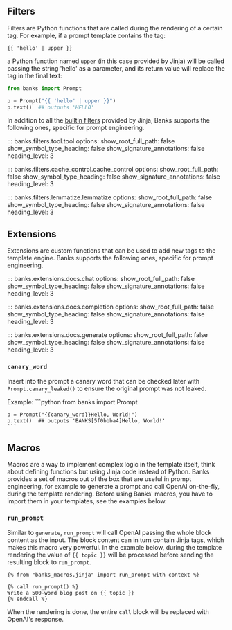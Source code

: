 ## Filters

Filters are Python functions that are called during the rendering of a certain tag. For example, if a prompt template
contains the tag:

```jinja
{{ 'hello' | upper }}
```

a Python function named `upper` (in this case provided by Jinja) will be called passing the string 'hello' as a
parameter, and its return value will replace the tag in the final text:

```python
from banks import Prompt

p = Prompt("{{ 'hello' | upper }}")
p.text()  ## outputs 'HELLO'
```

In addition to all the [builtin filters](https://jinja.palletsprojects.com/en/3.1.x/templates/#list-of-builtin-filters)
provided by Jinja, Banks supports the following ones, specific for prompt engineering.

::: banks.filters.tool.tool
    options:
        show_root_full_path: false
        show_symbol_type_heading: false
        show_signature_annotations: false
        heading_level: 3

::: banks.filters.cache_control.cache_control
    options:
        show_root_full_path: false
        show_symbol_type_heading: false
        show_signature_annotations: false
        heading_level: 3

::: banks.filters.lemmatize.lemmatize
    options:
        show_root_full_path: false
        show_symbol_type_heading: false
        show_signature_annotations: false
        heading_level: 3

## Extensions

Extensions are custom functions that can be used to add new tags to the template engine.
Banks supports the following ones, specific for prompt engineering.

::: banks.extensions.docs.chat
    options:
        show_root_full_path: false
        show_symbol_type_heading: false
        show_signature_annotations: false
        heading_level: 3

::: banks.extensions.docs.completion
    options:
        show_root_full_path: false
        show_symbol_type_heading: false
        show_signature_annotations: false
        heading_level: 3

::: banks.extensions.docs.generate
    options:
        show_root_full_path: false
        show_symbol_type_heading: false
        show_signature_annotations: false
        heading_level: 3

### `canary_word`

Insert into the prompt a canary word that can be checked later with `Prompt.canary_leaked()`
to ensure the original prompt was not leaked.

Example:
    ```python
    from banks import Prompt

    p = Prompt("{{canary_word}}Hello, World!")
    p.text()  ## outputs 'BANKS[5f0bbba4]Hello, World!'
    ```

## Macros

Macros are a way to implement complex logic in the template itself, think about defining functions but using Jinja
code instead of Python. Banks provides a set of macros out of the box that are useful in prompt engineering,
for example to generate a prompt and call OpenAI on-the-fly, during the template rendering.
Before using Banks' macros, you have to import them in your templates, see the examples below.

### `run_prompt`

Similar to `generate`, `run_prompt` will call OpenAI passing the whole block content as the input. The block
content can in turn contain Jinja tags, which makes this macro very powerful. In the example below, during
the template rendering the value of `{{ topic }}` will be processed before sending the resulting block to
`run_prompt`.

```jinja
{% from "banks_macros.jinja" import run_prompt with context %}

{% call run_prompt() %}
Write a 500-word blog post on {{ topic }}
{% endcall %}
```

When the rendering is done, the entire `call` block will be replaced with OpenAI's response.
